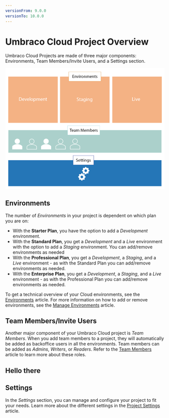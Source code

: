```yaml
---
versionFrom: 9.0.0
versionTo: 10.0.0
---
```


# Umbraco Cloud Project Overview

Umbraco Cloud Projects are made of three major components: Environments, Team Members/Invite Users, and a Settings section.

![Project overview](images/project-components.png)

## Environments

The number of _Environments_ in your project is dependent on which plan you are on:

* With the **Starter Plan**, you have the option to add a _Development_ environment.
* With the **Standard Plan**, you get a _Development_ and a _Live_ environment with the option to add a _Staging_ environment. You can add/remove environments as needed
* With the **Professional Plan**, you get a _Development_, a _Staging_, and a _Live_ environment - as with the Standard Plan you can add/remove environments as needed.
* With the **Enterprise Plan**, you get a _Development_, a _Staging_, and a _Live_ environment - as with the Professional Plan you can add/remove environments as needed.

To get a technical overview of your Cloud environments, see the [Environments](../../Umbraco-Cloud/Getting-Started/Environments/) article. For more information on how to add or remove environments, see the [Manage Environments](../../Umbraco-Cloud/Set-Up/Manage-Environments/) article.

## Team Members/Invite Users

Another major component of your Umbraco Cloud project is _Team Members_. When you add team members to a project, they will automatically be added as backoffice users in all the environments. Team members can be added as _Admins_, _Writers_, or _Readers_. Refer to the [Team Members](../../Umbraco-Cloud/Set-Up/Team-Members/) article to learn more about these roles.

## Hello there

## Settings

In the _Settings_ section, you can manage and configure your project to fit your needs. Learn more about the different settings in the [Project Settings](../../Umbraco-Cloud/Set-Up/Project-settings/) article.
